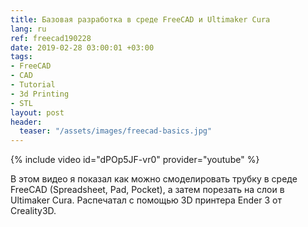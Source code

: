 ```yaml
---
title: Базовая разработка в среде FreeCAD и Ultimaker Cura
lang: ru
ref: freecad190228
date: 2019-02-28 03:00:01 +03:00
tags:
- FreeCAD
- CAD
- Tutorial
- 3d Printing
- STL
layout: post
header:
  teaser: "/assets/images/freecad-basics.jpg"
---
```


{% include video id="dPOp5JF-vr0" provider="youtube" %}

В этом видео я показал как можно смоделировать трубку в среде FreeCAD (Spreadsheet, Pad, Pocket), а затем порезать на слои в Ultimaker Cura. Распечатал с помощью 3D принтера Ender 3 от Creality3D.
